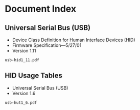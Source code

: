 # Document Index

## Universal Serial Bus (USB)

- Device Class Definition for Human Interface Devices (HID)
- Firmware Specification—5/27/01
- Version 1.11

`usb-hid1_11.pdf`


## HID Usage Tables

- Universal Serial Bus (USB)
- Version 1.6

`usb-hut1_6.pdf`
